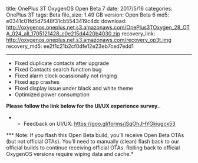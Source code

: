title: OnePlus 3T OxygenOS Open Beta 7
date: 2017/5/16
categories: OnePlus 3T
tags: Beta
file_size: 1.49 GB
version: Open Beta 6
md5: e0341c01fd5d7548f31cb5543419c4dc
download: http://oxygenos.oneplus.net.s3.amazonaws.com/OnePlus3TOxygen_28_OTA_024_all_1705121428_c0e215d4420b4030.zip
recovery_link:  http://oxygenos.oneplus.net.s3.amazonaws.com/recovery_op3t.img
recovery_md5: ee2f1c21b2cf0dfe12e23eb7ced7edd1

---
* Fixed duplicate contacts after upgrade
* Fixed Contacts search function bug
* Fixed alarm clock ocassionally not ringing
* Fixed app crashes 
* Fixed display issue under black and white theme
* Optimized power consumption



**Please follow the link below for the UI/UX experience survey..**
* - Feedback on UI/UX: https://goo.gl/forms/jSqOhJHYGkiugcx53

*** Note: If you flash this Open Beta build, you’ll receive Open Beta OTAs (but not official OTAs). You’ll need to manually (clean) flash back to our official builds to continue receiving official OTAs. Rolling back to official OxygenOS versions require wiping data and cache.*